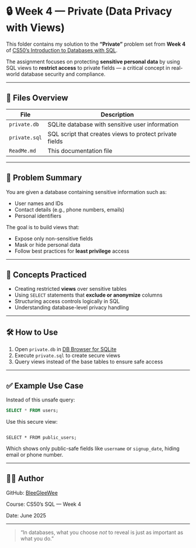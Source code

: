 
# 🔒 Week 4 — Private (Data Privacy with Views)

This folder contains my solution to the **“Private”** problem set from **Week 4** of [CS50’s Introduction to Databases with SQL](https://cs50.harvard.edu/sql/).

The assignment focuses on protecting **sensitive personal data** by using SQL views to **restrict access** to private fields — a critical concept in real-world database security and compliance.

---

## 📁 Files Overview

| File          | Description                                               |
|---------------|-----------------------------------------------------------|
| `private.db`  | SQLite database with sensitive user information           |
| `private.sql` | SQL script that creates views to protect private fields   |
| `ReadMe.md`   | This documentation file                                   |

---

## 🔐 Problem Summary

You are given a database containing sensitive information such as:

- User names and IDs  
- Contact details (e.g., phone numbers, emails)  
- Personal identifiers

The goal is to build views that:

- Expose only non-sensitive fields  
- Mask or hide personal data  
- Follow best practices for **least privilege** access

---

## 🧠 Concepts Practiced

- Creating restricted **views** over sensitive tables  
- Using `SELECT` statements that **exclude or anonymize** columns  
- Structuring access controls logically in SQL  
- Understanding database-level privacy handling  

---

## 🛠️ How to Use

1. Open `private.db` in [DB Browser for SQLite](https://sqlitebrowser.org/)
2. Execute `private.sql` to create secure views
3. Query views instead of the base tables to ensure safe access

---

## ✅ Example Use Case

Instead of this unsafe query:

```sql
SELECT * FROM users;
````

Use this secure view:
```

SELECT * FROM public_users;
```

Which shows only public-safe fields like `username` or `signup_date`, hiding email or phone number.

---

## 👩‍💻 Author

GitHub: [BleeGleeWee](https://github.com/BleeGleeWee)

Course: CS50’s SQL — Week 4

Date: June 2025

---

> “In databases, what you choose *not* to reveal is just as important as what you do.”

